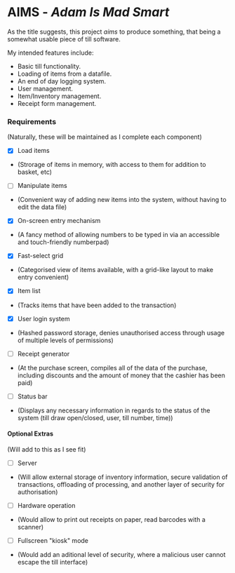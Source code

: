 # AIMS - *Adam Is Mad Smart*

As the title suggests, this project *aims* to produce something, that being a somewhat usable piece of till software.

My intended features include:

* Basic till functionality.
* Loading of items from a datafile. 
* An end of day logging system.
* User management.
* Item/Inventory management.
* Receipt form management.

### Requirements
(Naturally, these will be maintained as I complete each component)
- [x] Load items
* (Strorage of items in memory, with access to them for addition to basket, etc)
- [ ] Manipulate items
* (Convenient way of adding new items into the system, without having to edit the data file)
- [x] On-screen entry mechanism
* (A fancy method of allowing numbers to be typed in via an accessible and touch-friendly numberpad)
- [x] Fast-select grid
* (Categorised view of items available, with a grid-like layout to make entry convenient)
- [x] Item list
* (Tracks items that have been added to the transaction)
- [x] User login system
* (Hashed password storage, denies unauthorised access through usage of multiple levels of permissions)
- [ ] Receipt generator
* (At the purchase screen, compiles all of the data of the purchase, including discounts and the amount of money that the cashier has been paid)
- [ ] Status bar 
* (Displays any necessary information in regards to the status of the system (till draw open/closed, user, till number, time))

#### Optional Extras
(Will add to this as I see fit)
- [ ] Server
* (Will allow external storage of inventory information, secure validation of transactions, offloading of processing, and another layer of security for authorisation)
- [ ] Hardware operation
* (Would allow to print out receipts on paper, read barcodes with a scanner)
- [ ] Fullscreen "kiosk" mode
* (Would add an aditional level of security, where a malicious user cannot escape the till interface)

